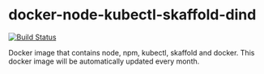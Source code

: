 # docker-node-kubectl-skaffold-dind
[![Build Status](https://travis-ci.com/ngaxavi/docker-node-kubectl-skaffold-dind.svg?branch=master)](https://travis-ci.com/ngaxavi/docker-node-kubectl-skaffold-dind)

Docker image that contains node, npm, kubectl, skaffold and docker. This docker image will be automatically updated every month.
